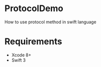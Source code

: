 # ProtocolDemo
How to use protocol method in swift language 

  
# Requirements

- Xcode 8+
- Swift 3

